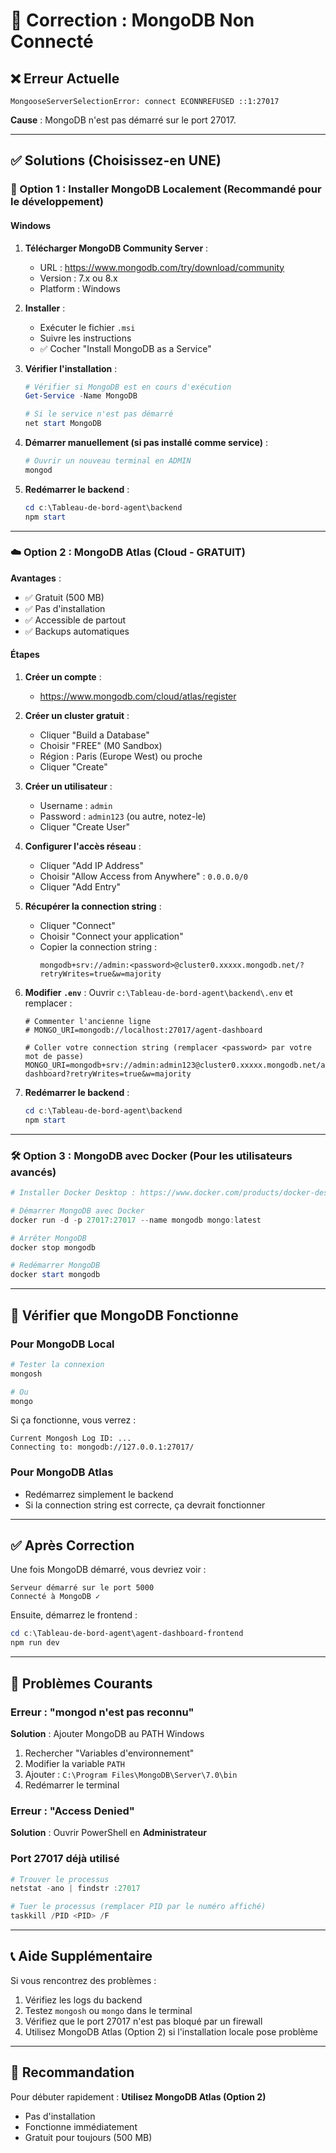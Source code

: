 # 🔧 Correction : MongoDB Non Connecté

## ❌ Erreur Actuelle
```
MongooseServerSelectionError: connect ECONNREFUSED ::1:27017
```

**Cause** : MongoDB n'est pas démarré sur le port 27017.

---

## ✅ Solutions (Choisissez-en UNE)

### 🚀 Option 1 : Installer MongoDB Localement (Recommandé pour le développement)

#### Windows

1. **Télécharger MongoDB Community Server** :
   - URL : https://www.mongodb.com/try/download/community
   - Version : 7.x ou 8.x
   - Platform : Windows

2. **Installer** :
   - Exécuter le fichier `.msi`
   - Suivre les instructions
   - ✅ Cocher "Install MongoDB as a Service"

3. **Vérifier l'installation** :
   ```powershell
   # Vérifier si MongoDB est en cours d'exécution
   Get-Service -Name MongoDB
   
   # Si le service n'est pas démarré
   net start MongoDB
   ```

4. **Démarrer manuellement (si pas installé comme service)** :
   ```powershell
   # Ouvrir un nouveau terminal en ADMIN
   mongod
   ```

5. **Redémarrer le backend** :
   ```powershell
   cd c:\Tableau-de-bord-agent\backend
   npm start
   ```

---

### ☁️ Option 2 : MongoDB Atlas (Cloud - GRATUIT)

**Avantages** :
- ✅ Gratuit (500 MB)
- ✅ Pas d'installation
- ✅ Accessible de partout
- ✅ Backups automatiques

#### Étapes

1. **Créer un compte** :
   - https://www.mongodb.com/cloud/atlas/register

2. **Créer un cluster gratuit** :
   - Cliquer "Build a Database"
   - Choisir "FREE" (M0 Sandbox)
   - Région : Paris (Europe West) ou proche
   - Cliquer "Create"

3. **Créer un utilisateur** :
   - Username : `admin`
   - Password : `admin123` (ou autre, notez-le)
   - Cliquer "Create User"

4. **Configurer l'accès réseau** :
   - Cliquer "Add IP Address"
   - Choisir "Allow Access from Anywhere" : `0.0.0.0/0`
   - Cliquer "Add Entry"

5. **Récupérer la connection string** :
   - Cliquer "Connect"
   - Choisir "Connect your application"
   - Copier la connection string :
     ```
     mongodb+srv://admin:<password>@cluster0.xxxxx.mongodb.net/?retryWrites=true&w=majority
     ```

6. **Modifier `.env`** :
   Ouvrir `c:\Tableau-de-bord-agent\backend\.env` et remplacer :
   ```env
   # Commenter l'ancienne ligne
   # MONGO_URI=mongodb://localhost:27017/agent-dashboard
   
   # Coller votre connection string (remplacer <password> par votre mot de passe)
   MONGO_URI=mongodb+srv://admin:admin123@cluster0.xxxxx.mongodb.net/agent-dashboard?retryWrites=true&w=majority
   ```

7. **Redémarrer le backend** :
   ```powershell
   cd c:\Tableau-de-bord-agent\backend
   npm start
   ```

---

### 🛠️ Option 3 : MongoDB avec Docker (Pour les utilisateurs avancés)

```powershell
# Installer Docker Desktop : https://www.docker.com/products/docker-desktop/

# Démarrer MongoDB avec Docker
docker run -d -p 27017:27017 --name mongodb mongo:latest

# Arrêter MongoDB
docker stop mongodb

# Redémarrer MongoDB
docker start mongodb
```

---

## 🧪 Vérifier que MongoDB Fonctionne

### Pour MongoDB Local
```powershell
# Tester la connexion
mongosh

# Ou
mongo
```

Si ça fonctionne, vous verrez :
```
Current Mongosh Log ID: ...
Connecting to: mongodb://127.0.0.1:27017/
```

### Pour MongoDB Atlas
- Redémarrez simplement le backend
- Si la connection string est correcte, ça devrait fonctionner

---

## ✅ Après Correction

Une fois MongoDB démarré, vous devriez voir :
```
Serveur démarré sur le port 5000
Connecté à MongoDB ✓
```

Ensuite, démarrez le frontend :
```powershell
cd c:\Tableau-de-bord-agent\agent-dashboard-frontend
npm run dev
```

---

## 🚨 Problèmes Courants

### Erreur : "mongod n'est pas reconnu"
**Solution** : Ajouter MongoDB au PATH Windows
1. Rechercher "Variables d'environnement"
2. Modifier la variable `PATH`
3. Ajouter : `C:\Program Files\MongoDB\Server\7.0\bin`
4. Redémarrer le terminal

### Erreur : "Access Denied"
**Solution** : Ouvrir PowerShell en **Administrateur**

### Port 27017 déjà utilisé
```powershell
# Trouver le processus
netstat -ano | findstr :27017

# Tuer le processus (remplacer PID par le numéro affiché)
taskkill /PID <PID> /F
```

---

## 📞 Aide Supplémentaire

Si vous rencontrez des problèmes :
1. Vérifiez les logs du backend
2. Testez `mongosh` ou `mongo` dans le terminal
3. Vérifiez que le port 27017 n'est pas bloqué par un firewall
4. Utilisez MongoDB Atlas (Option 2) si l'installation locale pose problème

---

## 🎯 Recommandation

Pour débuter rapidement : **Utilisez MongoDB Atlas (Option 2)**
- Pas d'installation
- Fonctionne immédiatement
- Gratuit pour toujours (500 MB)
